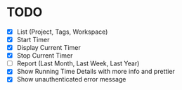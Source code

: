 # TODO
- [x] List (Project, Tags, Workspace)
- [x] Start Timer
- [x] Display Current Timer
- [x] Stop Current Timer
- [ ] Report (Last Month, Last Week, Last Year)
- [x] Show Running Time Details with more info and prettier
- [x] Show unauthenticated error message
